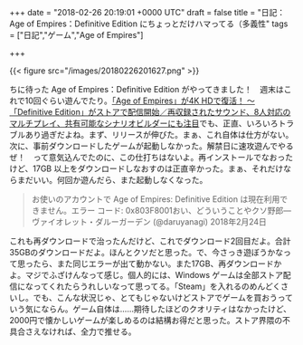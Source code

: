 
+++
date = "2018-02-26 20:19:01 +0000 UTC"
draft = false
title = "日記：Age of Empires：Definitive Edition にちょっとだけハマってる（多義性"
tags = ["日記","ゲーム","Age of Empires"]

+++


{{< figure src="/images/20180226201627.png"  >}}

ちに待った Age of Empires：Definitive Edition がやってきました！　週末はこれで10回ぐらい遊んでたり。[「Age of Empires」が4K HDで復活！ ～「Definitive Edition」がストアで配信開始／再収録されたサウンド、8人対応のマルチプレイ、共有可能なシナリオビルダーにも注目](https://forest.watch.impress.co.jp/docs/news/1107557.html)でも、正直、いろいろトラブルあり過ぎだよね。まず、リリースが伸びた。まぁ、これ自体は仕方がない。次に、事前ダウンロードしたゲームが起動しなかった。解禁日に速攻遊んでやるぜ！　って意気込んでたのに、この仕打ちはないよ。再インストールでなおったけど、17GB 以上をダウンロードしなおすのは正直辛かった。まぁ、それだけならまだいい。何回か遊んだら、また起動しなくなった。

>お使いのアカウントで Age of Empires: Definitive Edition は現在利用できません。エラー コード: 0x803F8001おい、どういうことやクソ野郎— ヴァイオレット・ダルーガーデン (@daruyanagi) 2018年2月24日<script async="" src="https://platform.twitter.com/widgets.js" charset="utf-8"></script>

これも再ダウンロードで治ったんだけど、これでダウンロード2回目だよ。合計35GBのダウンロードだよ。ほんとクソだと思った。で、今さっき遊ぼうかなって思ったら、また同じエラーが出て動かない。また17GB、再ダウンロードかよ。マジでふざけんなって感じ。個人的には、Windows ゲームは全部ストア配信になってくれたらうれしいなって思ってる。「Steam」を入れるのめんどくさいし。でも、こんな状況じゃ、とてもじゃないけどストアでゲームを買おうっていう気にならん。ゲーム自体は……期待したほどのクオリティはなかったけど、2000円で懐かしいゲームが楽しめるのは結構お得だと思った。ストア界隈の不具合さえなければ、全力で推せる。


